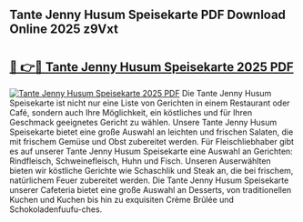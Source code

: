 ## Tante Jenny Husum Speisekarte PDF Download Online 2025 z9Vxt

# <h2><a href="http://gcdt69y.nevu.top/?p=Tante+Jenny+Husum+Speisekarte">🔗 👉🔴 Tante Jenny Husum Speisekarte 2025 PDF</a></h2>

[![Tante Jenny Husum Speisekarte 2025 PDF](https://i.imgur.com/dBaPXMq.png)](http://gcdt69y.nevu.top/?p=Tante+Jenny+Husum+Speisekarte)
Die Tante Jenny Husum Speisekarte ist nicht nur eine Liste von Gerichten in einem Restaurant oder Café, sondern auch Ihre Möglichkeit, ein köstliches und für Ihren Geschmack geeignetes Gericht zu wählen. Unsere Tante Jenny Husum Speisekarte bietet eine große Auswahl an leichten und frischen Salaten, die mit frischem Gemüse und Obst zubereitet werden. Für Fleischliebhaber gibt es auf unserer Tante Jenny Husum Speisekarte eine Auswahl an Gerichten: Rindfleisch, Schweinefleisch, Huhn und Fisch. Unseren Auserwählten bieten wir köstliche Gerichte wie Schaschlik und Steak an, die bei frischem, natürlichem Feuer zubereitet werden. Die Tante Jenny Husum Speisekarte unserer Cafeteria bietet eine große Auswahl an Desserts, von traditionellen Kuchen und Kuchen bis hin zu exquisiten Crème Brûlée und Schokoladenfuufu-ches.
